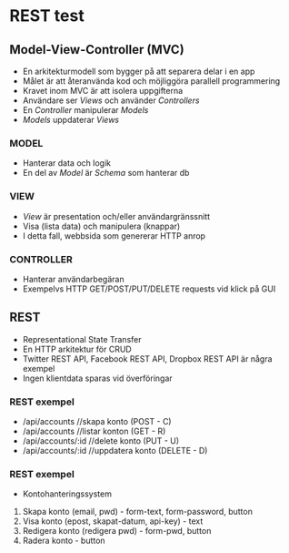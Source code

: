 # REST test

## Model-View-Controller (MVC)
* En arkitekturmodell som bygger på att separera delar i en app
* Målet är att återanvända kod och möjliggöra parallell programmering
* Kravet inom MVC är att isolera uppgifterna
* Användare ser _Views_ och använder _Controllers_
* En _Controller_ manipulerar _Models_
* _Models_ uppdaterar _Views_

### MODEL
* Hanterar data och logik
* En del av _Model_ är _Schema_ som hanterar db

### VIEW
* _View_ är presentation och/eller användargränssnitt
* Visa (lista data) och manipulera (knappar)
* I detta fall, webbsida som genererar HTTP anrop

### CONTROLLER
* Hanterar användarbegäran
* Exempelvs HTTP GET/POST/PUT/DELETE requests vid klick på GUI

## REST
* Representational State Transfer
* En HTTP arkitektur för CRUD
* Twitter REST API, Facebook REST API, Dropbox REST API är några exempel
* Ingen klientdata sparas vid överföringar

### REST exempel
* <url>/api/accounts        //skapa konto (POST - C)
* <url>/api/accounts        //listar konton (GET - R)
* <url>/api/accounts/:id    //delete konto (PUT - U)
* <url>/api/accounts/:id    //uppdatera konto (DELETE - D)


### REST exempel
* Kontohanteringssystem
1. Skapa konto (email, pwd) - form-text, form-password, button
2. Visa konto (epost, skapat-datum, api-key) - text
3. Redigera konto (redigera pwd) - form-pwd, button
4. Radera konto - button
